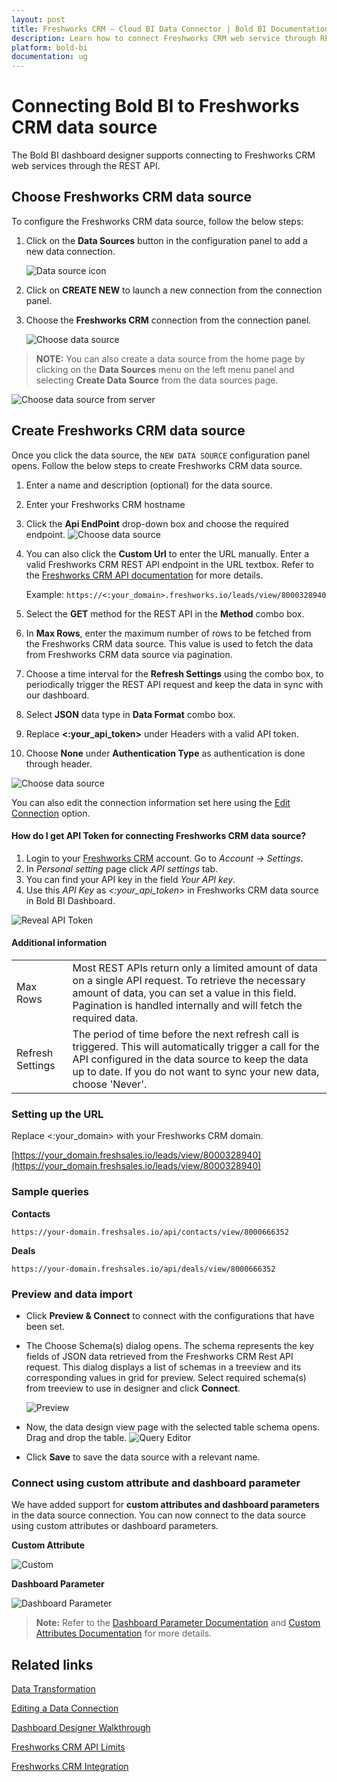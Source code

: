 ```yaml
---
layout: post
title: Freshworks CRM – Cloud BI Data Connector | Bold BI Documentation
description: Learn how to connect Freshworks CRM web service through REST API endpoint with Bold BI Cloud and create a data source.
platform: bold-bi
documentation: ug
---
```


# Connecting Bold BI to Freshworks CRM data source
The Bold BI dashboard designer supports connecting to Freshworks CRM web services through the REST API. 

## Choose Freshworks CRM data source
To configure the Freshworks CRM data source, follow the below steps:
1. Click on the **Data Sources** button in the configuration panel to add a new data connection.

   ![Data source icon](/static/assets/working-with-datasource/data-connectors/images/common/DataSourcesIcon.png)

2. Click on **CREATE NEW** to launch a new connection from the connection panel.
3. Choose the **Freshworks CRM** connection from the connection panel.

   ![Choose data source](/static/assets/working-with-datasource/data-connectors/images/freshworks-CRM/ChooseDS.png)

> **NOTE:**  You can also create a data source from the home page by clicking on the **Data Sources** menu on the left menu panel and selecting **Create Data Source** from the data sources page.

   ![Choose data source from server](/static/assets/working-with-datasource/data-connectors/images/freshworks-CRM/ChooseDS_server.png)
   
## Create Freshworks CRM data source
Once you click the data source, the `NEW DATA SOURCE` configuration panel opens. Follow the below steps to create Freshworks CRM data source.
1. Enter a name and description (optional) for the data source.
2. Enter your Freshworks CRM hostname
3. Click the **Api EndPoint** drop-down box and choose the required endpoint.
    ![Choose data source](/static/assets/working-with-datasource/data-connectors/images/freshworks-CRM/Select_EndPoint.png)
4. You can also click the **Custom Url** to enter the URL manually. Enter a valid Freshworks CRM REST API endpoint in the URL textbox. Refer to the [Freshworks CRM API documentation](https://developers.freshworks.com/crm/api/#getting-started) for more details.

    Example: `https://<:your_domain>.freshworks.io/leads/view/8000328940`

5. Select the **GET** method for the REST API in the **Method** combo box.
6. In **Max Rows**, enter the maximum number of rows to be fetched from the Freshworks CRM data source. This value is used to fetch the data from Freshworks CRM data source via pagination.
7. Choose a time interval for the **Refresh Settings** using the combo box, to periodically trigger the REST API request and keep the data in sync with our dashboard.  
8. Select **JSON** data type in **Data Format** combo box.
9. Replace **&lt;:your_api_token&gt;** under Headers with a valid API token.
10. Choose **None** under **Authentication Type** as authentication is done through header.

   ![Choose data source](/static/assets/working-with-datasource/data-connectors/images/freshworks-CRM/DataSource.png)

You can also edit the connection information set here using the [Edit Connection](/working-with-data-sources/editing-a-data-connection/) option.

#### How do I get API Token for connecting Freshworks CRM data source?

1. Login to your [Freshworks CRM](https://www.freshworks.com/freshsales-crm/login/) account. Go to *Account -> Settings*.
2. In *Personal setting* page click *API settings* tab.
3. You can find your API key in the field *Your API key*.
4. Use this *API Key* as *&lt;:your_api_token&gt;* in Freshworks CRM data source in Bold BI Dashboard.

![Reveal API Token](/static/assets/working-with-datasource/data-connectors/images/freshworks-CRM/APIToken.png)

#### Additional information
<table width="600">
<tr>
<td>
Max Rows
</td>
<td>
Most REST APIs return only a limited amount of data on a single API request. To retrieve the necessary amount of data, you can set a value in this field. Pagination is handled internally and will fetch the required data.
</td>
</tr>
<tr>
<td>
Refresh Settings
</td>
<td>
The period of time before the next refresh call is triggered. This will automatically trigger a call for the API configured in the data source to keep the data up to date. If you do not want to sync your new data, choose 'Never'.
</td>
</tr>
</table>

### Setting up the URL

Replace &lt;:your_domain&gt; with your Freshworks CRM domain.

[https://your_domain.freshsales.io/leads/view/8000328940](https://your_domain.freshsales.io/leads/view/8000328940)   

### Sample queries

**Contacts**

`https://your-domain.freshsales.io/api/contacts/view/8000666352`

**Deals**

`https://your-domain.freshsales.io/api/deals/view/8000666352`

### Preview and data import
* Click **Preview & Connect** to connect with the configurations that have been set.
* The Choose Schema(s) dialog opens. The schema represents the key fields of JSON data retrieved from the Freshworks CRM Rest API request. This dialog displays a list of schemas in a treeview and its corresponding values in grid for preview. Select required schema(s) from treeview to use in designer and click **Connect**.

   ![Preview](/static/assets/working-with-datasource/data-connectors/images/common/Preview.png)

* Now, the data design view page with the selected table schema opens. Drag and drop the table.
   ![Query Editor](/static/assets/working-with-datasource/data-connectors/images/common/QueryEditor.png)

* Click **Save** to save the data source with a relevant name.

### Connect using custom attribute and dashboard parameter

We have added support for **custom attributes and dashboard parameters** in the data source connection. You can now connect to the data source using custom attributes or dashboard parameters.

**Custom Attribute**

![Custom](/static/assets/working-with-datasource/data-connectors/images/freshworks-CRM/Custom.png)

**Dashboard Parameter**

![Dashboard Parameter](/static/assets/working-with-datasource/data-connectors/images/freshworks-CRM/Dashboardparameter.png)

>**Note:** Refer to the [Dashboard Parameter Documentation](https://help.boldbi.com/working-with-data-sources/dashboard-parameter/) and [Custom Attributes Documentation](https://help.boldbi.com/working-with-data-sources/configuring-custom-attribute/) for more details.

## Related links
[Data Transformation](/working-with-data-sources/data-modeling/joining-table/)

[Editing a Data Connection](/working-with-data-sources/editing-a-data-connection/)   

[Dashboard Designer Walkthrough](/getting-started/creating-dashboard/)

[Freshworks CRM API Limits](https://support.freshsales.io/support/solutions/articles/223406-does-freshsales-have-api-request-limits-for-an-account-)

[Freshworks CRM Integration](https://www.boldbi.com/integrations/freshsales)
